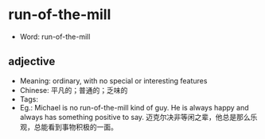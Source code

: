 # run-of-the-mill

- Word: run-of-the-mill

## adjective

- Meaning: ordinary, with no special or interesting features
- Chinese: 平凡的；普通的；乏味的
- Tags: 
- Eg.: Michael is no run-of-the-mill kind of guy. He is always happy and always has something positive to say. 迈克尔决非等闲之辈，他总是那么乐观，总能看到事物积极的一面。


